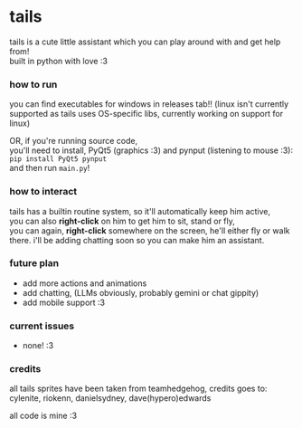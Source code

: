  # tails 

tails is a cute little assistant which you can play around with and get help from!  
built in python with love :3  
  
### how to run  
you can find executables for windows in releases tab!!  (linux isn't currently supported as tails uses OS-specific libs, currently working on support for linux)
  
OR, if you're running source code,  
you'll need to install, PyQt5 (graphics :3) and pynput (listening to mouse :3):  
`pip install PyQt5 pynput`  
and then run `main.py`!  
    
### how to interact  
tails has a builtin routine system, so it'll automatically keep him active,  
you can also **right-click** on him to get him to sit, stand or fly,  
you can again, **right-click** somewhere on the screen, he'll either fly or walk there.
i'll be adding chatting soon so you can make him an assistant. 

### future plan
- add more actions and animations
- add chatting, (LLMs obviously, probably gemini or chat gippity)
- add mobile support :3

### current issues
- none! :3

### credits
all tails sprites have been taken from teamhedgehog,
credits goes to: cylenite, riokenn, danielsydney, dave(hypero)edwards

all code is mine :3
